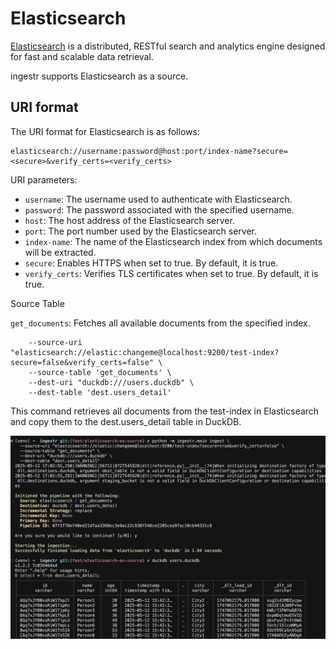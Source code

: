 # Elasticsearch
[Elasticsearch](https://www.elastic.co/elasticsearch) is a distributed, RESTful search and analytics engine designed for fast and scalable data retrieval.

ingestr supports Elasticsearch as a source.

## URI format
The URI format for Elasticsearch is as follows:

```plaintext
elasticsearch://username:password@host:port/index-name?secure=<secure>&verify_certs=<verify_certs>
```

URI parameters:
- `username`: The username used to authenticate with Elasticsearch.
- `password`: The password associated with the specified username.
- `host`: The host address of the Elasticsearch server.
- `port`: The port number used by the Elasticsearch server.
- `index-name`: The name of the Elasticsearch index from which documents will be extracted.
-  `secure`: Enables HTTPS when set to true. By default, it is true.
- `verify_certs`: Verifies TLS certificates when set to true. By default, it is true.

Source Table

`get_documents`: Fetches all available documents from the specified index.


```ingestr ingest \
    --source-uri "elasticsearch://elastic:changeme@localhost:9200/test-index?secure=false&verify_certs=false" \
    --source-table 'get_documents' \
    --dest-uri "duckdb:///users.duckdb" \
    --dest-table 'dest.users_detail'
```

This command retrieves all documents from the test-index in Elasticsearch and copy them to the dest.users_detail table in DuckDB.

<img alt="ingestion_elasticsearch_img" src="../media/ingestion_elasticsearch_img.png" />

